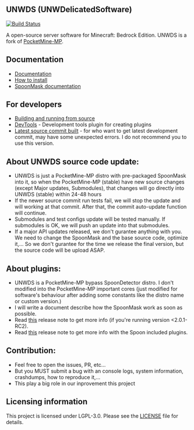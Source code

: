 ## UNWDS (UNWDelicatedSoftware)	
[![Build Status](https://travis-ci.com/UnnamedNetwork/UNWDS.svg?branch=stable)](https://travis-ci.com/UnnamedNetwork/UNWDS)

A open-source server software for Minecraft: Bedrock Edition. UNWDS is a fork of [PocketMine-MP](https://github.com/pmmp/PocketMine-MP).

## Documentation
- [Documentation](DOCUMENT.md)
- [How to install](INSTALL.md)
- [SpoonMask documentation](https://github.com/dtcu0ng/SpoonMask/blob/main/DOCUMENT.md)

## For developers
 * [Building and running from source](BUILDING.md)
 * [DevTools](https://github.com/pmmp/DevTools/) - Development tools plugin for creating plugins
 * [Latest source commit built](https://github.com/dtcu0ng/UNWDS_Output/tree/master/ci_build_output/latest/) - for who want to get latest development commit, may have some unexpected errors. I do not recommend you to use this version.
 
## About UNWDS source code update:
+ UNWDS is just a PocketMine-MP distro with pre-packaged SpoonMask into it, so when the PocketMine-MP (stable) have new source changes (except Major updates, Submodules), that changes will go directly into UNWDS (stable) within 24-48 hours
+ If the newer source commit run tests fail, we will stop the update and will working at that commit. After that, the commit auto-update function will continue.
+ Submodules and test configs update will be tested manually. If submodules is OK, we will push an update into that submodules.
+ If a major API updates released, we don't gurantee anything with you. We need to change the SpoonMask and the base source code, optimize it,... So we don't gurantee for the time we release the final version, but the source code will be upload ASAP.

## About plugins:
+ UNWDS is a PocketMine-MP bypass SpoonDetector distro. I don't modified into the PocketMine-MP important cores (just modified for software's behaviour after adding some constants like the distro name or custom version.)
+ I will write a document describe how the SpoonMask work as soon as possible.
+ Read [this](https://github.com/dtcu0ng/UNWDS/releases/tag/2.0.1-RC2) release note to get more info (if you're running version <2.0.1-RC2).
+ Read [this](https://github.com/dtcu0ng/UNWDS/releases/tag/2.0.4%2Bdev.19) release note to get more info with the Spoon included plugins.

## Contribution:
+ Feel free to open the issues, PR, etc...
+ But you MUST submit a bug with an console logs, system information, crashdumps, how to reproduce it,... 
+ This play a big role in our inprovement this project	

## Licensing information
This project is licensed under LGPL-3.0. Please see the [LICENSE](/LICENSE) file for details.
